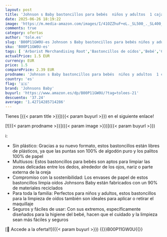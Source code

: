 ```yaml
---
layout: post
title: 'Johnson s Baby bastoncillos para bebés  niños y adultos  1 caja x 100 unidades   bastoncillos para los oídos con puntas 100% de algodón puro y palitos 100% de papel'
date: 2025-06-26 18:19:22
image: 'https://m.media-amazon.com/images/I/41OZZhuF+eL._SL500_._SL400_.jpg'
comments: true
category: ofertas
author: 'tole.es'
slug: 'B00P11GW0U-es Johnson s Baby bastoncillos para bebés niños y adultos 1...'
sku: 'B00P11GW0U-es'
tags: [ 'Arborist Merchandising Root','Bastoncillos de oídos','Bebé','Cuidado de oídos y nariz','Higiene','Higiene y cuidado','Salud y cuidado personal','Self Service','Special Features Stores','bebés','d1f558da-03d3-4105-8a50-454423a601fb_0','d1f558da-03d3-4105-8a50-454423a601fb_5401','johnsons baby','🇪🇸', ]
actualPrice: 1.5 EUR
currency: EUR
price: 1.5
comparePrice: 2.39 EUR
prodname: 'Johnson s Baby bastoncillos para bebés  niños y adultos  1 caja x 100 unidades   bastoncillos para los oídos con puntas 100% de algodón puro y palitos 100% de papel'
country: 'es'
flag: '🇪🇸'
brand: 'Johnsons Baby'
buyurl: 'https://www.amazon.es/dp/B00P11GW0U/?tag=tolees-21'
descuento: '37.24'
average: '1.42714285714286'
---
```


Tienes [{{< param title >}}]({{< param buyurl >}}) en el siguiente enlace!

[![{{< param prodname >}}]({{< param image >}})]({{< param buyurl >}})

ℹ️:

- Sin plástico: Gracias a su nuevo formato, estos bastoncillos están libres de plásticos, ya que las puntas son 100% de algodón puro y los palitos 100% de papel
- Multiusos: Estos bastoncillos para bebés son aptos para limpiar las zonas delicadas entre los dedos, alrededor de los ojos, nariz o parte externa de la oreja
- Compromiso con la sostenibilidad: Los envases de papel de estos bastoncillos limpia oídos Johnsons Baby están fabricados con un 90% de materiales reciclados
- Para toda la familia: Perfectos para niños y adultos, estos bastoncillos para la limpieza de oídos también son ideales para aplicar o retirar el maquillaje
- Seguros y fáciles de usar: Con sus extremos, específicamente diseñados para la higiene del bebé, hacen que el cuidado y la limpieza sean más fáciles y seguros

[🛒 Accede a la oferta!!]({{< param buyurl >}})
{{<world>}}B00P11GW0U{{</world>}}
